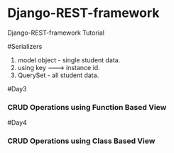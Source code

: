# Django-REST-framework
 Django-REST-framework Tutorial

#Serializers
1. model object - single student data.
2. using key ---> instance id.
3. QuerySet - all student data.

#Day3
### CRUD Operations using Function Based View
#Day4
### CRUD Operations using Class Based View
